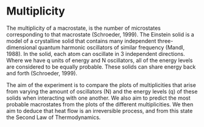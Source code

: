 # Multiplicity

The multiplicity of a macrostate, is the number of microstates corresponding to that macrostate (Schroeder, 1999). The Einstein solid is a model of a crystalline solid that contains many independent three-dimensional quantum harmonic oscillators of similar frequency (Mandl, 1988). In the solid, each atom can oscillate in 3 independent directions. Where we have q units of energy and N oscillators, all of the energy levels are considered to be equally probable. These solids can share energy back and forth (Schroeder, 1999).

The aim of the experiment is to compare the plots of multiplicities that arise from varying the amount of oscillators (N) and the energy levels (q) of these solids when interacting with one another. We also aim to predict the most probable macrostates from the plots of the different multiplicities. We then aim to deduce that heat flow is an irreversible process, and from this state the Second Law of Thermodynamics. 
